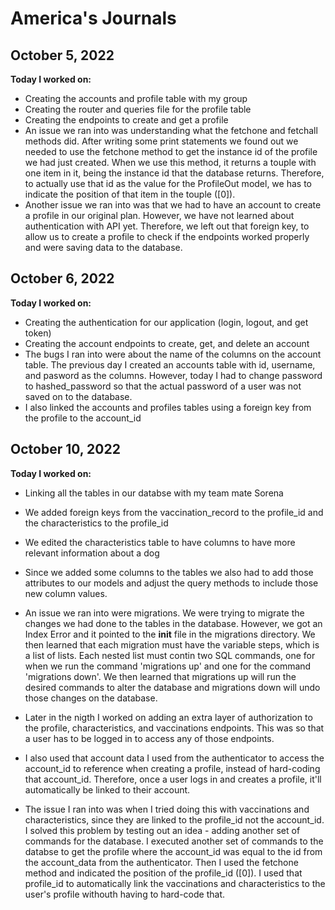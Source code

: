 # America's Journals

## October 5, 2022

**Today I worked on:**
* Creating the accounts and profile table with my group 
* Creating the router and queries file for the profile table
* Creating the endpoints to create and get a profile
* An issue we ran into was understanding what the fetchone and fetchall methods did. After writing some print statements we found out we needed to use the fetchone method to get the instance id of the profile we had just created. When we use this method, it returns a touple with one item in it, being the instance id that the database returns. Therefore, to actually use that id as the value for the ProfileOut model, we has to indicate the position of that item in the touple ([0]). 
* Another issue we ran into was that we had to have an account to create a profile in our original plan. However, we have not learned about authentication with API yet. Therefore, we left out that foreign key, to allow us to create a profile to check if the endpoints worked properly and were saving data to the database. 

## October 6, 2022

**Today I worked on:**
* Creating the authentication for our application (login, logout, and get token)
* Creating the account endpoints to create, get, and delete an account
* The bugs I ran into were about the name of the columns on the account table. The previous day I created an accounts table with id, username, and pasword as the columns. However, today I had to change password to hashed_password so that the actual password of a user was not saved on to the database. 
* I also linked the accounts and profiles tables using a foreign key from the profile to the account_id

## October 10, 2022

**Today I worked on:**
* Linking all the tables in our databse with my team mate Sorena
* We added foreign keys from the vaccination_record to the profile_id and the characteristics to the profile_id
* We edited the characteristics table to have columns to have more relevant information about a dog
* Since we added some columns to the tables we also had to add those attributes to our models and adjust the query methods to include those new column values.
* An issue we ran into were migrations. We were trying to migrate the changes we had done to the tables in the database. However, we got an Index Error and it pointed to the __init__ file in the migrations directory. We then learned that each migration must have the variable steps, which is a list of lists. Each nested list must contin two SQL commands, one for when we run the command 'migrations up' and one for the command 'migrations down'. We then learned that migrations up will run the desired commands to alter the database and migrations down will undo those changes on the database. 

* Later in the nigth I worked on adding an extra layer of authorization to the profile, characteristics, and vaccinations endpoints. This was so that a user has to be logged in to access any of those endpoints.
* I also used that account data I used from the authenticator to access the account_id to reference when creating a profile, instead of hard-coding that account_id. Therefore, once a user logs in and creates a profile, it'll automatically be linked to their account. 
* The issue I ran into was when I tried doing this with vaccinations and characteristics, since they are linked to the profile_id not the account_id. I solved this problem by testing out an idea - adding another set of commands for the database. I executed another set of commands to the databse to get the profile where the account_id was equal to the id from the account_data from the authenticator. Then I used the fetchone method and indicated the position of the profile_id ([0]). I used that profile_id to automatically link the vaccinations and characteristics to the user's profile withouth having to hard-code that. 



